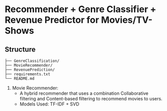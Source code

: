 # Recommender + Genre Classifier + Revenue Predictor for Movies/TV-Shows
## Structure 
``` 
├── GenreClassification/
├── MovieRecommender/
├── RevenuePrediction/
├── requirements.txt
└── README.md
```
1. Movie Recommender:
   - A hybrid recommender that uses a combination Collaborative filtering and Content-based filtering to recommend movies to users.
   - Models Used: TF-IDF + SVD
